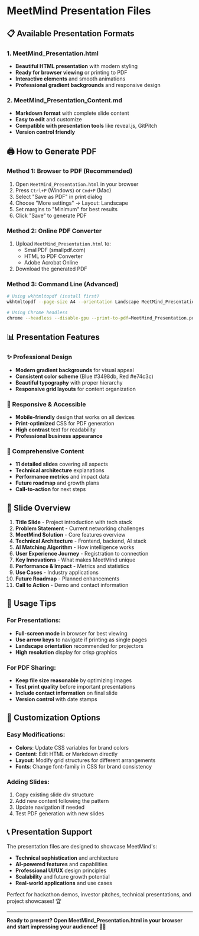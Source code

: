 # MeetMind Presentation Files

## 📋 Available Presentation Formats

### 1. **MeetMind_Presentation.html** 
- **Beautiful HTML presentation** with modern styling
- **Ready for browser viewing** or printing to PDF
- **Interactive elements** and smooth animations
- **Professional gradient backgrounds** and responsive design

### 2. **MeetMind_Presentation_Content.md**
- **Markdown format** with complete slide content
- **Easy to edit** and customize
- **Compatible with presentation tools** like reveal.js, GitPitch
- **Version control friendly**

## 🖨️ How to Generate PDF

### Method 1: Browser to PDF (Recommended)
1. Open `MeetMind_Presentation.html` in your browser
2. Press `Ctrl+P` (Windows) or `Cmd+P` (Mac)
3. Select "Save as PDF" in print dialog
4. Choose "More settings" → Layout: Landscape
5. Set margins to "Minimum" for best results
6. Click "Save" to generate PDF

### Method 2: Online PDF Converter
1. Upload `MeetMind_Presentation.html` to:
   - SmallPDF (smallpdf.com)
   - HTML to PDF Converter
   - Adobe Acrobat Online
2. Download the generated PDF

### Method 3: Command Line (Advanced)
```bash
# Using wkhtmltopdf (install first)
wkhtmltopdf --page-size A4 --orientation Landscape MeetMind_Presentation.html MeetMind_Presentation.pdf

# Using Chrome headless
chrome --headless --disable-gpu --print-to-pdf=MeetMind_Presentation.pdf MeetMind_Presentation.html
```

## 📊 Presentation Features

### ✨ Professional Design
- **Modern gradient backgrounds** for visual appeal
- **Consistent color scheme** (Blue #3498db, Red #e74c3c)
- **Beautiful typography** with proper hierarchy
- **Responsive grid layouts** for content organization

### 📱 Responsive & Accessible
- **Mobile-friendly** design that works on all devices
- **Print-optimized** CSS for PDF generation
- **High contrast** text for readability
- **Professional business appearance**

### 🎯 Comprehensive Content
- **11 detailed slides** covering all aspects
- **Technical architecture** explanations
- **Performance metrics** and impact data
- **Future roadmap** and growth plans
- **Call-to-action** for next steps

## 🎨 Slide Overview

1. **Title Slide** - Project introduction with tech stack
2. **Problem Statement** - Current networking challenges
3. **MeetMind Solution** - Core features overview
4. **Technical Architecture** - Frontend, backend, AI stack
5. **AI Matching Algorithm** - How intelligence works
6. **User Experience Journey** - Registration to connection
7. **Key Innovations** - What makes MeetMind unique
8. **Performance & Impact** - Metrics and statistics
9. **Use Cases** - Industry applications
10. **Future Roadmap** - Planned enhancements
11. **Call to Action** - Demo and contact information

## 🚀 Usage Tips

### For Presentations:
- **Full-screen mode** in browser for best viewing
- **Use arrow keys** to navigate if printing as single pages
- **Landscape orientation** recommended for projectors
- **High resolution** display for crisp graphics

### For PDF Sharing:
- **Keep file size reasonable** by optimizing images
- **Test print quality** before important presentations
- **Include contact information** on final slide
- **Version control** with date stamps

## 🎯 Customization Options

### Easy Modifications:
- **Colors**: Update CSS variables for brand colors
- **Content**: Edit HTML or Markdown directly
- **Layout**: Modify grid structures for different arrangements
- **Fonts**: Change font-family in CSS for brand consistency

### Adding Slides:
1. Copy existing slide div structure
2. Add new content following the pattern
3. Update navigation if needed
4. Test PDF generation with new slides

## 📞 Presentation Support

The presentation files are designed to showcase MeetMind's:
- **Technical sophistication** and architecture
- **AI-powered features** and capabilities
- **Professional UI/UX** design principles
- **Scalability** and future growth potential
- **Real-world applications** and use cases

Perfect for hackathon demos, investor pitches, technical presentations, and project showcases! 🏆

---

**Ready to present? Open MeetMind_Presentation.html in your browser and start impressing your audience!** 🎤✨
